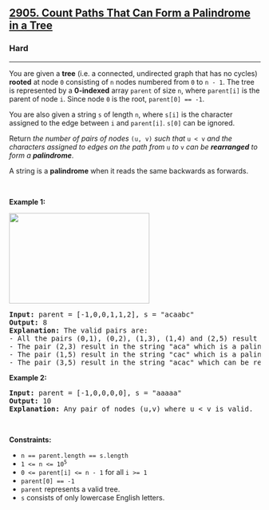 <h2><a href="https://leetcode.com/problems/count-paths-that-can-form-a-palindrome-in-a-tree">2905. Count Paths That Can Form a Palindrome in a Tree</a></h2><h3>Hard</h3><hr><p>You are given a <strong>tree</strong> (i.e. a connected, undirected graph that has no cycles) <strong>rooted</strong> at node <code>0</code> consisting of <code>n</code> nodes numbered from <code>0</code> to <code>n - 1</code>. The tree is represented by a <strong>0-indexed</strong> array <code>parent</code> of size <code>n</code>, where <code>parent[i]</code> is the parent of node <code>i</code>. Since node <code>0</code> is the root, <code>parent[0] == -1</code>.</p>

<p>You are also given a string <code>s</code> of length <code>n</code>, where <code>s[i]</code> is the character assigned to the edge between <code>i</code> and <code>parent[i]</code>. <code>s[0]</code> can be ignored.</p>

<p>Return <em>the number of pairs of nodes </em><code>(u, v)</code><em> such that </em><code>u &lt; v</code><em> and the characters assigned to edges on the path from </em><code>u</code><em> to </em><code>v</code><em> can be <strong>rearranged</strong> to form a <strong>palindrome</strong></em>.</p>

<p>A string is a <strong>palindrome</strong> when it reads the same backwards as forwards.</p>

<p>&nbsp;</p>
<p><strong class="example">Example 1:</strong></p>

<p><img alt="" src="https://assets.leetcode.com/uploads/2023/07/15/treedrawio-8drawio.png" style="width: 281px; height: 181px;" /></p>

<pre>
<strong>Input:</strong> parent = [-1,0,0,1,1,2], s = &quot;acaabc&quot;
<strong>Output:</strong> 8
<strong>Explanation:</strong> The valid pairs are:
- All the pairs (0,1), (0,2), (1,3), (1,4) and (2,5) result in one character which is always a palindrome.
- The pair (2,3) result in the string &quot;aca&quot; which is a palindrome.
- The pair (1,5) result in the string &quot;cac&quot; which is a palindrome.
- The pair (3,5) result in the string &quot;acac&quot; which can be rearranged into the palindrome &quot;acca&quot;.
</pre>

<p><strong class="example">Example 2:</strong></p>

<pre>
<strong>Input:</strong> parent = [-1,0,0,0,0], s = &quot;aaaaa&quot;
<strong>Output:</strong> 10
<strong>Explanation:</strong> Any pair of nodes (u,v) where u &lt; v is valid.
</pre>

<p>&nbsp;</p>
<p><strong>Constraints:</strong></p>

<ul>
	<li><code>n == parent.length == s.length</code></li>
	<li><code>1 &lt;= n &lt;= 10<sup>5</sup></code></li>
	<li><code>0 &lt;= parent[i] &lt;= n - 1</code> for all <code>i &gt;= 1</code></li>
	<li><code>parent[0] == -1</code></li>
	<li><code>parent</code> represents a valid tree.</li>
	<li><code>s</code> consists of only lowercase English letters.</li>
</ul>
